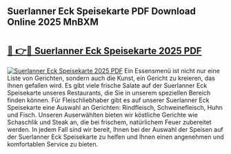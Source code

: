## Suerlanner Eck Speisekarte PDF Download Online 2025 MnBXM

# <h2><a href="http://gcd0pud.nevu.top/?p=Suerlanner+Eck+Speisekarte">🔗 👉🔴 Suerlanner Eck Speisekarte 2025 PDF</a></h2>

[![Suerlanner Eck Speisekarte 2025 PDF](https://i.imgur.com/dBaPXMq.png)](http://gcd0pud.nevu.top/?p=Suerlanner+Eck+Speisekarte)
Ein Essensmenü ist nicht nur eine Liste von Gerichten, sondern auch die Kunst, ein Gericht zu kreieren, das Ihnen gefallen wird. Es gibt viele frische Salate auf der Suerlanner Eck Speisekarte unseres Restaurants, die Sie in unserem speziellen Bereich finden können. Für Fleischliebhaber gibt es auf unserer Suerlanner Eck Speisekarte eine Auswahl an Gerichten: Rindfleisch, Schweinefleisch, Huhn und Fisch. Unseren Auserwählten bieten wir köstliche Gerichte wie Schaschlik und Steak an, die bei frischem, natürlichem Feuer zubereitet werden. In jedem Fall sind wir bereit, Ihnen bei der Auswahl der Speisen auf der Suerlanner Eck Speisekarte zu helfen und Ihnen einen angenehmen und komfortablen Service zu bieten.
